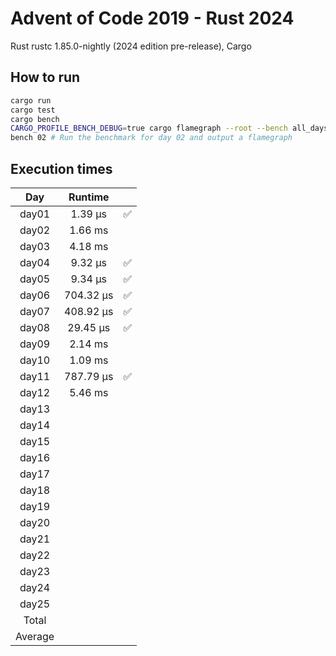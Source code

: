 # Advent of Code 2019 - Rust 2024

Rust rustc 1.85.0-nightly (2024 edition pre-release), Cargo

## How to run
```sh
cargo run
cargo test
cargo bench
CARGO_PROFILE_BENCH_DEBUG=true cargo flamegraph --root --bench all_days -- --
bench 02 # Run the benchmark for day 02 and output a flamegraph
```

## Execution times

| Day     | Runtime      |     |
| :-----: | :----------: | :-: |
| day01   |     1.39 µs  |  ✅  |
| day02   |     1.66 ms  |     |
| day03   |     4.18 ms  |     |
| day04   |     9.32 µs  |  ✅  |
| day05   |     9.34 µs  |  ✅  |
| day06   |   704.32 µs  |  ✅  |
| day07   |   408.92 µs  |  ✅  |
| day08   |    29.45 µs  |  ✅  |
| day09   |     2.14 ms  |     |
| day10   |     1.09 ms  |     |
| day11   |   787.79 µs  |  ✅  |
| day12   |     5.46 ms  |     |
| day13   |              |     |
| day14   |              |     |
| day15   |              |     |
| day16   |              |     |
| day17   |              |     |
| day18   |              |     |
| day19   |              |     | 
| day20   |              |     |
| day21   |              |     |
| day22   |              |     |
| day23   |              |     |
| day24   |              |     |
| day25   |              |     |
| Total   |              |     |
| Average |              |     |